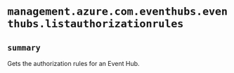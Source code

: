 # `management.azure.com.eventhubs.eventhubs.listauthorizationrules`

## `summary`
Gets the authorization rules for an Event Hub.


